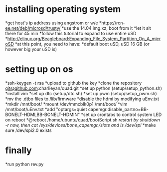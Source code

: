 installing operating system
===========================
*get host's ip address using angstrom or w/e
*https://rcn-ee.net/deb/microsd/trusty/
*use the 14.04 img.xz, boot from it
*let it sit there for 45 min
*follow this tutorial to expand to use entire uSD
*http://elinux.org/Beagleboard:Expanding_File_System_Partition_On_A_microSD
*at this point, you need to have:
*default boot uSD, uSD 16 GB (or however big your uSD is)

setting up on os
================
*ssh-keygen -t rsa
*upload to github the key
*clone the repository git@github.com:charlieyan/quad.git
*set up python (setup/setup_python.sh)
*install vim
*set up dtc (setup/dtc.sh)
*set up pwm (setup/setup_pwm.sh)
*mv the .dtbo files to /lib/firmware
*disable the hdmi by modifying uEnv.txt
*mkdir /mnt/boot/
*mount /dev/mmcblk0p1 /mnt/boot/
*vim /mnt/boot/uEnv.txt
*add "optargs=quiet capemgr.disable_partno=BB-BONELT-HDMI,BB-BONELT-HDMIN"
*set up crontabs to control system LED on reboot
*@reboot /home/ubuntu/quad/bootScript.sh
*restart by shutdown -r now, then
*cat /sys/devices/bone_capemgr.*/slots and ls /dev/spi*
*make sure /dev/spi2.0 exists

finally
=======
*run python rev.py